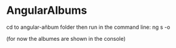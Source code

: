 # AngularAlbums

cd to angular-añbum folder
then run in the command line:
ng s -o

(for now the albumes are shown in the console)
